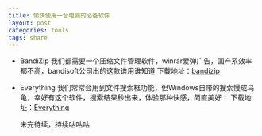 ```yaml
---
title: 愉快使用一台电脑的必备软件
layout: post
categories: tools
tags: share
---
```

* BandiZip
  我们都需要一个压缩文件管理软件，winrar爱弹广告，国产系效率都不高，bandisoft公司出的这款谁用谁知道
  下载地址：[bandizip](http://www.bandisoft.com/)
  
* Everything
  我们常常会用到文件搜索框功能，但Windows自带的搜索慢成乌龟，幸好有这个软件，搜索结果秒出来，体验那种快感，简直美好！
  下载地址：[Everything](https://www.voidtools.com/zh-cn/)
  
  未完待续，持续咕咕咕